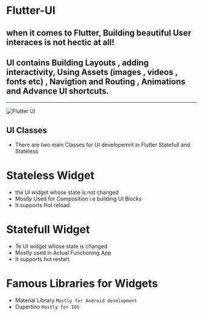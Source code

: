 # Flutter-UI

## when it comes to Flutter, Building beautiful User interaces is not hectic at all!

## UI contains Building Layouts , adding interactivity, Using Assets (images , videos , fonts etc) , Navigtion and Routing , Animations and Advance UI shortcuts.

---

![Flutter UI](https://socialify.git.ci/shahzaneer/Flutter-UI//image?description=1&font=Raleway&forks=1&issues=1&language=1&name=1&pattern=Floating%20Cogs&pulls=1&stargazers=1&theme=Dark)

## UI Classes

- There are two main Classes for UI developemnt in Flutter Statefull and Stateless

# Stateless Widget

- the UI widget whose state is not changed
- Mostly Used for Composition i.e building UI Blocks
- It supports Hot reload

# Statefull Widget

- Te UI widget whose state is changed
- Mostly used in Actual Functioning App
- It supports hot restart

# Famous Libraries for Widgets

- Material Library `Mostly for Android development `
- Cupertino `Mostly for IOS`

